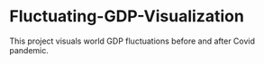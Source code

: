 # Fluctuating-GDP-Visualization
This project visuals world GDP fluctuations before and after Covid pandemic.
